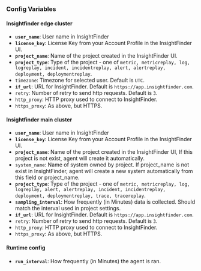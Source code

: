### Config Variables
#### Insightfinder edge cluster
* **`user_name`**: User name in InsightFinder
* **`license_key`**: License Key from your Account Profile in the InsightFinder UI. 
* **`project_name`**: Name of the project created in the InsightFinder UI. 
* **`project_type`**: Type of the project - one of `metric, metricreplay, log, logreplay, incident, incidentreplay, alert, alertreplay, deployment, deploymentreplay`.
* `timezone`: Timezone for selected user. Default is `UTC`.
* **`if_url`**: URL for InsightFinder. Default is `https://app.insightfinder.com`.
* `retry`: Number of retry to send http requests. Default is `3`.
* `http_proxy`: HTTP proxy used to connect to InsightFinder.
* `https_proxy`: As above, but HTTPS.

#### Insightfinder main cluster
* **`user_name`**: User name in InsightFinder
* **`license_key`**: License Key from your Account Profile in the InsightFinder UI. 
* **`project_name`**: Name of the project created in the InsightFinder UI, If this project is not exist, agent will create it automatically.
* `system_name`: Name of system owned by project. If project_name is not exist in InsightFinder, agent will create a new system automatically from this field or project_name. 
* **`project_type`**: Type of the project - one of `metric, metricreplay, log, logreplay, alert, alertreplay, incident, incidentreplay, deployment, deploymentreplay, trace, tracereplay`.
* **`sampling_interval`**: How frequently (in Minutes) data is collected. Should match the interval used in project settings. 
* **`if_url`**: URL for InsightFinder. Default is `https://app.insightfinder.com`.
* `retry`: Number of retry to send http requests. Default is `3`.
* `http_proxy`: HTTP proxy used to connect to InsightFinder.
* `https_proxy`: As above, but HTTPS.

#### Runtime config
* **`run_interval`**: How frequently (in Minutes) the agent is ran.

